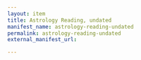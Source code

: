 ```yaml
---
layout: item
title: Astrology Reading, undated
manifest_name: astrology-reading-undated
permalink: astrology-reading-undated
external_manifest_url: 

---
```

<!-- Add an essay or interpretive material below this line,
using HTML or markdown.  Do not modify this file above this line -->
